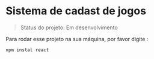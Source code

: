 <h1>Sistema de cadast de jogos</h1>

> Status do projeto: Em desenvolvimento

Para rodar esse projeto na sua máquina, por favor digite :

``` 
npm instal react
```
